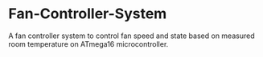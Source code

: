 # Fan-Controller-System
A fan controller system to control fan speed and state based on measured room temperature on ATmega16 microcontroller.
